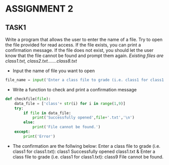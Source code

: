 # ASSIGNMENT 2 

## TASK1
Write a program that allows the user to enter the name of a file. Try to open the file provided for read access. If the file exists, you can print a confirmation message. If the file does not exist, you should let the user know that the file cannot be found and prompt them again. 
_Existing files are class1.txt, class2.txt.......class8.txt_
 * Input the name of file you want to open
```python
file_name = input('Enter a class file to grade (i.e. class1 for class1.txt): ')
```
 * Write a function to check and print a confirmation message
```python
def checkfile(file):
    data_file = ['class'+ str(i) for i in range(1,9)]
    try:
        if file in data_file:
            print('Successfully opened',file+'.txt','\n')
        else:
            print('File cannot be found.')
    except:
        print('Error')
```
* The confirmation are the follwing below:
Enter a class file to grade (i.e. class1 for class1.txt): class1
Successfully opened class1.txt
&
Enter a class file to grade (i.e. class1 for class1.txt): class9
File cannot be found.
